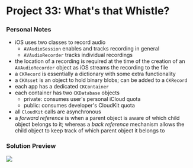 # Project 33: What's that Whistle?

### Personal Notes
- iOS uses two classes to record audio
    - `AVAudioSession` enables and tracks recording in general
    - `AVAudioRecorder` tracks individual recordings
- the location of a recording is required at the time of the creation of an `AVAudioRecorder` object as iOS streams the recording to the file
- a `CKRecord` is essentially a dictionary with some extra functionality
- a `CKAsset` is an object to hold binary blobs; can be added to a `CKRecord`
- each app has a dedicated `CKContainer`
- each container has two `CKDatabase` objects
    - private: consumes user's personal iCloud quota
    - public: consumes developer's CloudKit quota
- all `CloudKit` calls are asynchronous
- a _forward reference_ is when a parent object is aware of which child object belongs to it; whereas a _back reference_ mechanism allows the child object to keep track of which parent object it belongs to

### Solution Preview
<img src="https://user-images.githubusercontent.com/4438390/103179616-dc4a1b00-485b-11eb-8b23-774c559cbbed.png">
